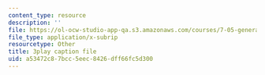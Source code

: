 ```yaml
---
content_type: resource
description: ''
file: https://ol-ocw-studio-app-qa.s3.amazonaws.com/courses/7-05-general-biochemistry-spring-2020/a53472c87bcc5eec8426dff66fc5d300_PwrmTuwSX0Y.vtt
file_type: application/x-subrip
resourcetype: Other
title: 3play caption file
uid: a53472c8-7bcc-5eec-8426-dff66fc5d300
---
```

